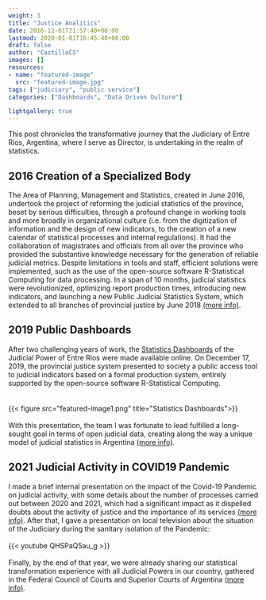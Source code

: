 ```yaml
---
weight: 3
title: "Justice Analitics"
date: 2016-12-01T21:57:40+08:00
lastmod: 2020-01-01T16:45:40+08:00
draft: false
author: "CastilloCS"
images: []
resources:
- name: "featured-image"
  src: "featured-image.jpg"
tags: ["judiciary", "public service"]
categories: ["Dashboards", "Data Driven Dulture"]

lightgallery: true
---
```


This post chronicles the transformative journey that the Judiciary of Entre Ríos, Argentina, where I serve as Director, is undertaking in the realm of statistics.

<!--more-->

## 2016 Creation of a Specialized Body

The Area of Planning, Management and Statistics, created in June 2016, undertook the project of reforming the judicial statistics of the province, beset by serious difficulties, through a profound change in working tools and more broadly in organizational culture (i.e. from the digitization of information and the design of new indicators, to the creation of a new calendar of statistical processes and internal regulations). It had the collaboration of magistrates and officials from all over the province who provided the substantive knowledge necessary for the generation of reliable judicial metrics. Despite limitations in tools and staff, efficient solutions were implemented, such as the use of the open-source software R-Statistical Computing for data processing. In a span of 10 months, judicial statistics were revolutionized, optimizing report production times, introducing new indicators, and launching a new Public Judicial Statistics System, which extended to all branches of provincial justice by June 2018 [(more info)](https://docs.google.com/document/d/1cmH8HYod5JQZrH1Wp-OtW8ARInqADkfbFpJ7hQl5zgE/edit).

## 2019 Public Dashboards

After two challenging years of work, the [Statistics Dashboards](https://tablero.jusentrerios.gov.ar/) of the Judicial Power of Entre Ríos were made available online. On December 17, 2019, the provincial justice system presented to society a public access tool to judicial indicators based on a formal production system, entirely supported by the open-source software R-Statistical Computing.   
\
\
{{< figure src="featured-image1.png" title="Statistics Dashboards">}}   
\
With this presentation, the team I was fortunate to lead fulfilled a long-sought goal in terms of open judicial data, creating along the way a unique model of judicial statistics in Argentina [(more info)](https://medium.com/@castilloclaudiosebastian/estad%C3%ADstica-p%C3%BAblica-y-administraci%C3%B3n-de-justicia-d33141da0708).

## 2021 Judicial Activity in COVID19 Pandemic

I made a brief internal presentation on the impact of the Covid-19 Pandemic on judicial activity, with some details about the number of processes carried out between 2020 and 2021, which had a significant impact as it dispelled doubts about the activity of justice and the importance of its services [(more info)](https://www.jusentrerios.gov.ar/2021/06/23/en-pandemia-2-millones-de-actos-procesales-y-mas-de-790-mil-presentaciones-digitales/). After that, I gave a presentation on local television about the situation of the Judiciary during the sanitary isolation of the Pandemic:
\
\
{{< youtube QHSPaQ5au_g >}}
\
\
Finally, by the end of that year, we were already sharing our statistical transformation experience with all Judicial Powers in our country, gathered in the Federal Council of Courts and Superior Courts of Argentina [(more info)](https://rpubs.com/ClaudioSebastianCastillo/824728).